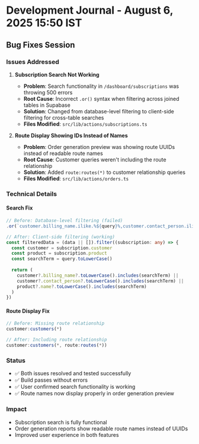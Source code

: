 # Development Journal - August 6, 2025 15:50 IST

## Bug Fixes Session

### Issues Addressed
1. **Subscription Search Not Working**
   - **Problem**: Search functionality in `/dashboard/subscriptions` was throwing 500 errors
   - **Root Cause**: Incorrect `.or()` syntax when filtering across joined tables in Supabase
   - **Solution**: Changed from database-level filtering to client-side filtering for cross-table searches
   - **Files Modified**: `src/lib/actions/subscriptions.ts`

2. **Route Display Showing IDs Instead of Names**
   - **Problem**: Order generation preview was showing route UUIDs instead of readable route names
   - **Root Cause**: Customer queries weren't including the route relationship
   - **Solution**: Added `route:routes(*)` to customer relationship queries
   - **Files Modified**: `src/lib/actions/orders.ts`

### Technical Details

#### Search Fix
```typescript
// Before: Database-level filtering (failed)
.or(`customer.billing_name.ilike.%${query}%,customer.contact_person.ilike.%${query}%,product.name.ilike.%${query}%`)

// After: Client-side filtering (working)
const filteredData = (data || []).filter((subscription: any) => {
  const customer = subscription.customer
  const product = subscription.product
  const searchTerm = query.toLowerCase()
  
  return (
    customer?.billing_name?.toLowerCase().includes(searchTerm) ||
    customer?.contact_person?.toLowerCase().includes(searchTerm) ||
    product?.name?.toLowerCase().includes(searchTerm)
  )
})
```

#### Route Display Fix
```typescript
// Before: Missing route relationship
customer:customers(*)

// After: Including route relationship
customer:customers(*, route:routes(*))
```

### Status
- ✅ Both issues resolved and tested successfully
- ✅ Build passes without errors
- ✅ User confirmed search functionality is working
- ✅ Route names now display properly in order generation preview

### Impact
- Subscription search is fully functional
- Order generation reports show readable route names instead of UUIDs
- Improved user experience in both features